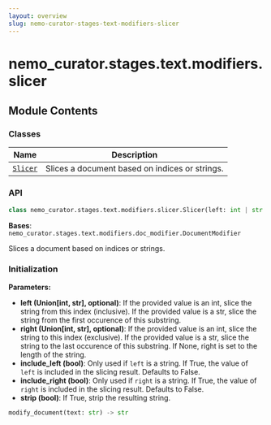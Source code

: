 ```yaml
---
layout: overview
slug: nemo-curator-stages-text-modifiers-slicer
---
```


# nemo_curator.stages.text.modifiers.slicer



## Module Contents

### Classes

| Name | Description |
|------|-------------|
| [`Slicer`](#nemo_curatorstagestextmodifiersslicerslicer) | Slices a document based on indices or strings. |

### API

```python
class nemo_curator.stages.text.modifiers.slicer.Slicer(left: int | str | None = 0, right: int | str | None = None, include_left: bool = True, include_right: bool = True, strip: bool = True)
```

**Bases**: `nemo_curator.stages.text.modifiers.doc_modifier.DocumentModifier`

Slices a document based on indices or strings.

### Initialization

**Parameters:**

- **left (Union[int, str], optional)**: If the provided value is an int, slice the string from this index (inclusive).
  If the provided value is a str, slice the string from the first occurence of this substring.
- **right (Union[int, str], optional)**: If the provided value is an int, slice the string to this index (exclusive).
  If the provided value is a str, slice the string to the last occurence of this substring. If None,
  right is set to the length of the string.
- **include_left (bool)**: Only used if `left` is a string. If True, the value of `left` is included in the
  slicing result. Defaults to False.
- **include_right (bool)**: Only used if `right` is a string. If True, the value of `right` is included in the
  slicing result. Defaults to False.
- **strip (bool)**: If True, strip the resulting string.


```python
modify_document(text: str) -> str
```

